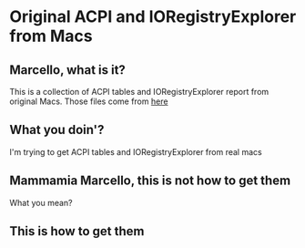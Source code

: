 # Original ACPI and IORegistryExplorer from Macs

## Marcello, what is it?

This is a collection of ACPI tables and IORegistryExplorer report from original Macs. Those files come from [here](https://applelife.ru/threads/dampy-originalnyx-makov.2943712/)

## What you doin'?

I'm trying to get ACPI tables and IORegistryExplorer from real macs

## Mammamia Marcello, this is not how to get them

What you mean?

## This is how to get them

### 

